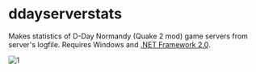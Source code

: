# ddayserverstats
Makes statistics of D-Day Normandy (Quake 2 mod) game servers from server's logfile. Requires Windows and [.NET Framework 2.0](https://www.microsoft.com/en-us/download/details.aspx?id=1639).

![1](https://user-images.githubusercontent.com/16373322/70377155-5f2acb80-1911-11ea-82e3-f36c7f126f0a.jpg)
